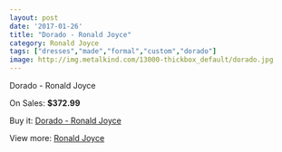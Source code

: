 ```yaml
---
layout: post
date: '2017-01-26'
title: "Dorado - Ronald Joyce"
category: Ronald Joyce
tags: ["dresses","made","formal","custom","dorado"]
image: http://img.metalkind.com/13000-thickbox_default/dorado.jpg
---
```

Dorado - Ronald Joyce

On Sales: **$372.99**
<a href="https://www.metalkind.com/en/ronald-joyce/5837-dorado.html"><amp-img layout="responsive" width="600" height="600" src="//img.metalkind.com/13000-thickbox_default/dorado.jpg" alt="Dorado - Ronald Joyce 0" /></a>
<a href="https://www.metalkind.com/en/ronald-joyce/5837-dorado.html"><amp-img layout="responsive" width="600" height="600" src="//img.metalkind.com/13001-thickbox_default/dorado.jpg" alt="Dorado - Ronald Joyce 1" /></a>
<a href="https://www.metalkind.com/en/ronald-joyce/5837-dorado.html"><amp-img layout="responsive" width="600" height="600" src="//img.metalkind.com/13002-thickbox_default/dorado.jpg" alt="Dorado - Ronald Joyce 2" /></a>
<a href="https://www.metalkind.com/en/ronald-joyce/5837-dorado.html"><amp-img layout="responsive" width="600" height="600" src="//img.metalkind.com/13003-thickbox_default/dorado.jpg" alt="Dorado - Ronald Joyce 3" /></a>

Buy it: [Dorado - Ronald Joyce](https://www.metalkind.com/en/ronald-joyce/5837-dorado.html "Dorado - Ronald Joyce")

View more: [Ronald Joyce](https://www.metalkind.com/en/110-ronald-joyce "Ronald Joyce")